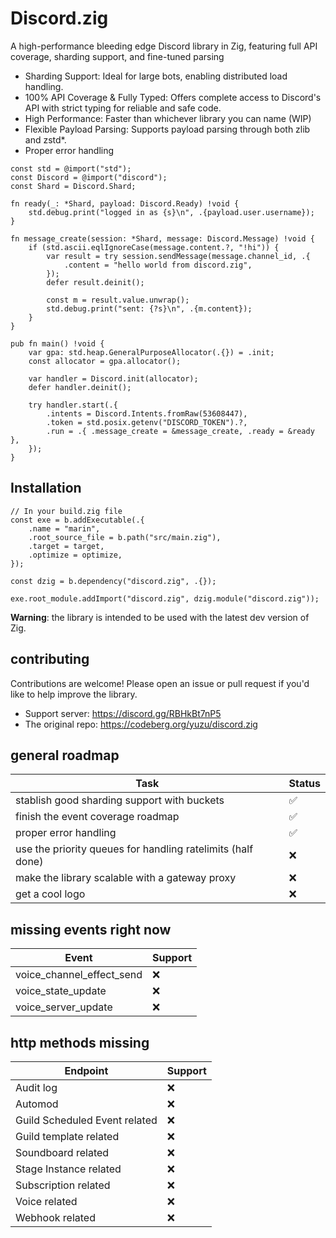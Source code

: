 # Discord.zig

A high-performance bleeding edge Discord library in Zig, featuring full API coverage, sharding support, and fine-tuned parsing
* Sharding Support: Ideal for large bots, enabling distributed load handling.
* 100% API Coverage & Fully Typed: Offers complete access to Discord's API with strict typing for reliable and safe code.
* High Performance: Faster than whichever library you can name (WIP)
* Flexible Payload Parsing: Supports payload parsing through both zlib and zstd*.
* Proper error handling

```zig
const std = @import("std");
const Discord = @import("discord");
const Shard = Discord.Shard;

fn ready(_: *Shard, payload: Discord.Ready) !void {
    std.debug.print("logged in as {s}\n", .{payload.user.username});
}

fn message_create(session: *Shard, message: Discord.Message) !void {
    if (std.ascii.eqlIgnoreCase(message.content.?, "!hi")) {
        var result = try session.sendMessage(message.channel_id, .{
            .content = "hello world from discord.zig",
        });
        defer result.deinit();

        const m = result.value.unwrap();
        std.debug.print("sent: {?s}\n", .{m.content});
    }
}

pub fn main() !void {
    var gpa: std.heap.GeneralPurposeAllocator(.{}) = .init;
    const allocator = gpa.allocator();

    var handler = Discord.init(allocator);
    defer handler.deinit();

    try handler.start(.{
        .intents = Discord.Intents.fromRaw(53608447),
        .token = std.posix.getenv("DISCORD_TOKEN").?,
        .run = .{ .message_create = &message_create, .ready = &ready },
    });
}
```

## Installation
```zig
// In your build.zig file
const exe = b.addExecutable(.{
    .name = "marin",
    .root_source_file = b.path("src/main.zig"),
    .target = target,
    .optimize = optimize,
});

const dzig = b.dependency("discord.zig", .{});

exe.root_module.addImport("discord.zig", dzig.module("discord.zig"));
```

**Warning**: the library is intended to be used with the latest dev version of Zig.

## contributing
Contributions are welcome! Please open an issue or pull request if you'd like to help improve the library.
* Support server: https://discord.gg/RBHkBt7nP5
* The original repo: https://codeberg.org/yuzu/discord.zig

## general roadmap
| Task                                                        | Status |
|-------------------------------------------------------------|--------|
| stablish good sharding support with buckets                 | ✅     |
| finish the event coverage roadmap                           | ✅     |
| proper error handling                                       | ✅     |
| use the priority queues for handling ratelimits (half done) | ❌     |
| make the library scalable with a gateway proxy              | ❌     |
| get a cool logo                                             | ❌     |

## missing events right now
| Event                                  | Support |
|----------------------------------------|---------|
| voice_channel_effect_send              | ❌      |
| voice_state_update                     | ❌      |
| voice_server_update                    | ❌      |

## http methods missing
| Endpoint                               | Support |
|----------------------------------------|---------|
| Audit log                              | ❌      |
| Automod                                | ❌      |
| Guild Scheduled Event related          | ❌      |
| Guild template related                 | ❌      |
| Soundboard related                     | ❌      |
| Stage Instance related                 | ❌      |
| Subscription related                   | ❌      |
| Voice related                          | ❌      |
| Webhook related                        | ❌      |
